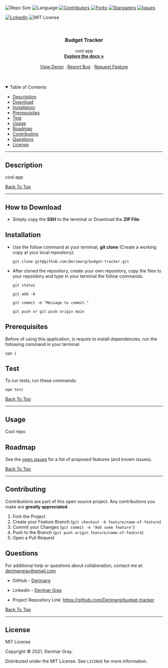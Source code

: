 
![Repo Size][repo-size]
![Language][GitHub-language]
[![Contributors][contributors-shield]][contributors-url]
[![Forks][forks-shield]][forks-url]
[![Stargazers][stars-shield]][stars-url]
[![Issues][issues-shield]][issues-url]

[![LinkedIn][linkedin-shield]][linkedin-url]
![MIT License][license-shield]

<br />
<p align="center">



<h3 align="center" id="budget-tracker">Budget Tracker</h3>

<p align="center">
cool app
<br />
<a href="#how-to-download"><strong>Explore the docs »</strong></a>
<br />
<br />
<a href="#">View Demo</a>
.
<a href="https://github.com/Derimarg/budget-tracker/issues">Report Bug</a>
·
<a href="https://github.com/Derimarg/budget-tracker/issues">Request Feature</a>
</p>
</p>
<br />
<br />



<details open="open">
<summary>Table of Contents</summary>
<ul>
<li><a href="#description">Description</a></li>

<li><a href="#how-to-download">Download</a></li>
<li><a href="#installation">Installation</a></li>
<li><a href="#prerequisites">Prerequisites</a></li>
<li><a href="#test">Test</a></li>
<li><a href="#usage">Usage</a></li>
<li><a href="#roadmap">Roadmap</a></li>
<li><a href="#contributing">Contributing</a></li>

<li><a href="#questions">Questions</a></li>
<li><a href="#license">License</a></li>
</ul>
</details>


---
  
## Description
  
cool app





[Back To Top](#budget-tracker)

---

## How to Download

- Simply copy the **SSH** to the terminal or Download the **ZIP File**:

## Installation

- Use the follow command at your terminal, **git clone** (Create a working copy at your local repository):

  ```
  git clone git@github.com:Derimarg/budget-tracker.git
  ```

- After cloned the repository, create your own repository, copy the files to your repository and type in your terminal the follow commands. 

  ```
  git status

  git add -A

  git commit -m "Message to commit."

  git push or git push origin main
  ```

## Prerequisites

Before of using this application, is require to install dependencies, run the following command in your terminal:

  ```
  npm i
  ```

## Test

To run tests, run these commands:

  ```
  npm test
  ```

[Back To Top](#budget-tracker)

---


  ## Usage

  Cool repo
    

<!-- ROADMAP -->
## Roadmap

See the [open issues](https://github.com/Derimarg/budget-tracker/issues) for a list of proposed features (and known issues).

[Back To Top](#budget-tracker)

---

<!-- CONTRIBUTORS -->
## Contributing

Contributions are part of this open source project. Any contributions you make are **greatly appreciated**.

1. Fork the Project
2. Create your Feature Branch (`git checkout -b feature/name-of-feature`)
3. Commit your Changes (`git commit -m "Add some feature"`)
4. Push to the Branch (`git push origin feature/name-of-feature`)
5. Open a Pull Request



## Questions

For additional help or questions about collaboration, contact me at: derimargray@gmail.com

- GitHub - [Derimarg](https://github.com/Derimarg/)

- Linkedin - [Derimar Gray](https://www.linkedin.com/in/derimar-gray-676275132/)
- Project Repository Link: https://github.com/Derimarg/budget-tracker

[Back To Top](#budget-tracker)

---


## License

MIT License

Copyright © 2021, Derimar Gray.

Distributed under the MIT License. See `LICENSE` for more information.
  

[repo-size]: https://img.shields.io/github/repo-size/Derimarg/budget-tracker?style=for-the-badge
[GitHub-language]: https://img.shields.io/github/languages/top/Derimarg/budget-tracker?color=yellow&style=for-the-badge
[contributors-shield]: https://img.shields.io/github/contributors/Derimarg/budget-tracker.svg?style=for-the-badge
[contributors-url]: https://github.com/Derimarg/budget-tracker/graphs/contributors
[forks-shield]: https://img.shields.io/github/forks/Derimarg/budget-tracker.svg?color=9cf&style=for-the-badge
[forks-url]: https://github.com/Derimarg/budget-tracker/network/members
[stars-shield]: https://img.shields.io/github/stars/Derimarg/budget-tracker.svg?color=blueviolet&style=for-the-badge
[stars-url]: https://github.com/Derimarg/budget-tracker/stargazers
[issues-shield]: https://img.shields.io/github/issues/Derimarg/budget-tracker.svg?style=for-the-badge
[issues-url]: https://github.com/Derimarg/budget-tracker/issues
[license-shield]: https://img.shields.io/static/v1?label=license&message=MIT&color=yellowgreen.svg&style=for-the-badge


[linkedin-shield]: https://img.shields.io/badge/-LinkedIn-black.svg?style=for-the-badge&logo=linkedin&colorB=555
[linkedin-url]: https://www.linkedin.com/in/derimar-gray-676275132/
  